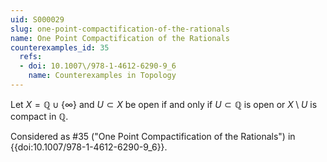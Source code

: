 ```yaml
---
uid: S000029
slug: one-point-compactification-of-the-rationals
name: One Point Compactification of the Rationals
counterexamples_id: 35
  refs:
  - doi: 10.1007\/978-1-4612-6290-9_6
    name: Counterexamples in Topology
---
```

Let $X = \mathbb{Q} \cup \{\infty\}$ and $U \subset X$ be open if and only if $U \subset \mathbb{Q}$ is open or $X \setminus U$ is compact in $\mathbb{Q}$.

Considered as #35 ("One Point Compactification of the Rationals")
in {{doi:10.1007\/978-1-4612-6290-9_6}}.
